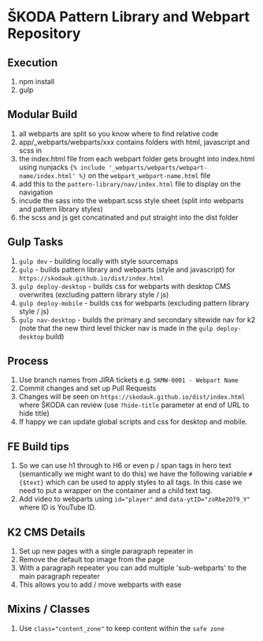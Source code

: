 # ŠKODA Pattern Library and Webpart Repository

## Execution
1. npm install
2. gulp 

## Modular Build
1. all webparts are split so you know where to find relative code
2. app/_webparts/webparts/xxx contains folders with html, javascript and scss in
3. the index.html file from each webpart folder gets brought into index.html using nunjacks `{% include '_webparts/webparts/webpart-name/index.html' %}` on the `webpart_webpart-name.html` file
4. add this to the `pattern-library/nav/index.html` file to display on the navigation
5. incude the sass into the webpart.scss style sheet (split into webparts and pattern library styles)
5. the scss and js get concatinated and put straight into the dist folder

## Gulp Tasks
1. `gulp dev` - building locally with style sourcemaps
2. `gulp` - builds pattern library and webparts (style and javascript) for `https://skodauk.github.io/dist/index.html`
3. `gulp deploy-desktop` - builds css for webparts with desktop CMS overwrites (excluding pattern library style / js)
4. `gulp deploy-mobile` - builds css for webparts (excluding pattern library style / js)
5. `gulp nav-desktop` - builds the primary and secondary sitewide nav for k2 (note that the new third level thicker nav is made in the `gulp deploy-desktop` build)

## Process
1. Use branch names from JIRA tickets e.g. `SKMW-0001 - Webpart Name`
2. Commit changes and set up Pull Requests
3. Changes will be seen on `https://skodauk.github.io/dist/index.html` where ŠKODA can review (use `?hide-title` parameter at end of URL to hide title)
4. If happy we can update global scripts and css for desktop and mobile.

## FE Build tips
1. So we can use h1 through to H6 or even p / span tags in hero text (semantically we might want to do this) we have the following variable `#{$text}` which can be used to apply styles to all tags. In this case we need to put a wrapper on the container and a child text tag.
2. Add video to webparts using `id="player"` and `data-ytID="zoRbe2Of9_Y"` where ID is YouTube ID.

## K2 CMS Details
1. Set up new pages with a single paragraph repeater in
2. Remove the default top image from the page
3. With a paragraph repeater you can add multiple 'sub-webparts' to the main paragraph repeater
4. This allows you to add / move webparts with ease

## Mixins / Classes
1. Use `class="content_zone"` to keep content within the `safe zone`